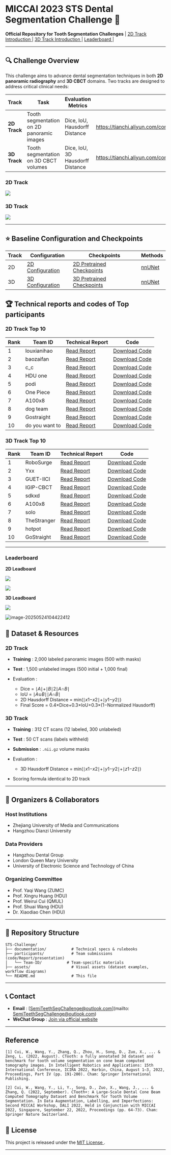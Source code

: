 # MICCAI 2023 STS Dental Segmentation Challenge 🦷

**Official Repository for Tooth Segmentation Challenges**
| [2D Track Introduction ](https://tianchi.aliyun.com/competition/entrance/532086/introduction)| [3D Track Introduction ](https://tianchi.aliyun.com/competition/entrance/532087/introduction)| [Leaderboard ](https://chat.qwen.ai/c/3ef31cf1-b5e3-4656-bced-6b162bb8fb3f#🏆-challenge-leaderboard)|

------

## 🔍 **Challenge Overview**

This challenge aims to advance dental segmentation techniques in both **2D panoramic radiography** and **3D CBCT** domains. Two tracks are designed to address critical clinical needs:

| **Track**    | **Task**                                  | **Evaluation Metrics**           | Link                                                         |
| ------------ | ----------------------------------------- | -------------------------------- | ------------------------------------------------------------ |
| **2D Track** | Tooth segmentation on 2D panoramic images | Dice, IoU, Hausdorff Distance    | https://tianchi.aliyun.com/competition/entrance/532086/rankingList |
| **3D Track** | Tooth segmentation on 3D CBCT volumes     | Dice, IoU, 3D Hausdorff Distance | https://tianchi.aliyun.com/competition/entrance/532087/rankingList |

### 2D Track

![](assets/2D-segmentation.png)

### 3D Track

![](assets/3D-segmemtation.png)

------

## ⭐ **Baseline Configuration and Checkpoints**

| Track | Configuration | Checkpoints                                                  | Methods                                      |
| ----- | ------------- | ------------------------------------------------------------ | -------------------------------------------- |
| 2D    | [2D Configuration](configuration/2D/)   | [2D Pretrained Checkpoints](baseline_checkpoints/2d-checkpoint_best.pth)            | [nnUNet](https://github.com/MIC-DKFZ/nnUNet) |
| 3D    | [3D Configuration](configuration/3D/)      | [3D Pretrained Checkpoints](baseline_checkpoints/3d-checkpoint_best.pth) | [nnUNet](https://github.com/MIC-DKFZ/nnUNet) |




## 🏆 **Technical reports and codes of Top participants**

### **2D Track Top 10**

| Rank | Team ID        | Technical Report                                             | Code                                                         |
| ---- | -------------- | ------------------------------------------------------------ | ------------------------------------------------------------ |
| 1    | louxianihao       | [Read Report](participants/2D-第一名-楼下你好.md)             | [Download Code](https://pan.baidu.com/s/15bVgpJ1juWX3r_rvVaAyeQ?pwd=z2py) |
| 2    | baozaifan     | [Read Report](participants/2D-第二名-煲仔饭在煲-技术报告.pdf) | [Download Code](https://pan.baidu.com/s/15bVgpJ1juWX3r_rvVaAyeQ?pwd=z2py) |
| 3    | c_c            | [Read Report](participants/2D-第三名-c_c技术说明(中文).pdf)   | [Download Code](https://pan.baidu.com/s/15bVgpJ1juWX3r_rvVaAyeQ?pwd=z2py) |
| 4    | HDU one       | [Read Report](participants/2D-第四名-HDU%20NO.1-技术说明.docx) | [Download Code](https://pan.baidu.com/s/15bVgpJ1juWX3r_rvVaAyeQ?pwd=z2py) |
| 5    | podi | [Read Report](participants/2D-第五名-我一人便可破敌-技术说明.docx) | [Download Code](https://pan.baidu.com/s/15bVgpJ1juWX3r_rvVaAyeQ?pwd=z2py) |
| 6    | One Piece      | [Read Report](participants/2D-第六名-One%20Piece-技术说明.docx) | [Download Code](https://pan.baidu.com/s/15bVgpJ1juWX3r_rvVaAyeQ?pwd=z2py) |
| 7    | A100x8         | [Read Report](participants/2D-第七名-A100x8-技术说明.docx)    | [Download Code](https://pan.baidu.com/s/15bVgpJ1juWX3r_rvVaAyeQ?pwd=z2py) |
| 8    | dog team         | [Read Report](participants/2D-第七名-A100x8-技术说明.docx)    | [Download Code](https://pan.baidu.com/s/15bVgpJ1juWX3r_rvVaAyeQ?pwd=z2py) |
| 9    | Gostraight         | [Read Report](participants/2D-第七名-A100x8-技术说明.docx)    | [Download Code](https://pan.baidu.com/s/15bVgpJ1juWX3r_rvVaAyeQ?pwd=z2py) |
| 10    | do you want to         | [Read Report](participants/2D-第七名-A100x8-技术说明.docx)    | [Download Code](https://pan.baidu.com/s/15bVgpJ1juWX3r_rvVaAyeQ?pwd=z2py) |



### **3D Track Top 10**

| Rank | Team ID   | Technical Report                                                       | Code                                                         |
| ---- | --------- | ----------------------------------------------------------- | ------------------------------------------------------------ |
| 1    | RoboSurge | [Read Report](participants/3D-第一名-RoboSurge-技术说明.pdf) | [Download Code](https://pan.baidu.com/s/1C3l6fN0Z1G256C6LaDGICQ?pwd=wsje) |
| 2    | Yxx       | [Read Report](participants/3D-第二名-Yxx-技术说明-中文.pdf)  | [Download Code](https://pan.baidu.com/s/1C3l6fN0Z1G256C6LaDGICQ?pwd=wsje) |
| 3    | GUET-IICI | [Read Report](participants/3D-3-GUET-IICI-技术说明_中文.pdf) | [Download Code](https://pan.baidu.com/s/1C3l6fN0Z1G256C6LaDGICQ?pwd=wsje) |
| 4    | IGIP-CBCT | [Read Report](participants/3D-第4名-IGIP-CBCT-技术说明.docx) | [Download Code](https://pan.baidu.com/s/1C3l6fN0Z1G256C6LaDGICQ?pwd=wsje) |
| 5    | sdkxd     | [Read Report](participants/3D-第五名-sdkxd.docx)             | [Download Code](https://pan.baidu.com/s/1C3l6fN0Z1G256C6LaDGICQ?pwd=wsje) |
| 6    | A100x8    | [Read Report](participants/3D-第六名-A100x8-技术说明.docx)   | [Download Code](https://pan.baidu.com/s/1C3l6fN0Z1G256C6LaDGICQ?pwd=wsje) |
| 7    | solo      | [Read Report](participants/3D-第7名-单打独斗-技术说明.docx)  | [Download Code](https://pan.baidu.com/s/1C3l6fN0Z1G256C6LaDGICQ?pwd=wsje) |
| 8    | TheStranger      | [Read Report](participants/3D-第7名-单打独斗-技术说明.docx)  | [Download Code](https://pan.baidu.com/s/1C3l6fN0Z1G256C6LaDGICQ?pwd=wsje) |
| 9    | hotpot      | [Read Report](participants/3D-第7名-单打独斗-技术说明.docx)  | [Download Code](https://pan.baidu.com/s/1C3l6fN0Z1G256C6LaDGICQ?pwd=wsje) |
| 10    | GoStraight      | [Read Report](participants/3D-第7名-单打独斗-技术说明.docx)  | [Download Code](https://pan.baidu.com/s/1C3l6fN0Z1G256C6LaDGICQ?pwd=wsje) |

------

### Leaderboard

**2D Leadboard**

![](assets/2D-leaderboard.png)

![](assets/2D-leaderboard-1.png)

**3D Leadboard**

![](assets/3D-leadboard.png)

![image-20250524104422412](assets/image-20250524104422412.png)

## 📁 **Dataset & Resources**

### **2D Track**

- **Training** : 2,000 labeled panoramic images (500 with masks)
- **Test** : 1,500 unlabeled images (500 initial + 1,000 final)
- Evaluation :

  - Dice = ∣*A*∣+∣*B*∣2∣*A*∩*B*∣
  - IoU = ∣*A*∪*B*∣∣*A*∩*B*∣
  - 2D Hausdorff Distance = min(∣*x*1−*x*2∣+∣*y*1−*y*2∣)
  - Final Score = 0.4×Dice+0.3×IoU+0.3×(1−Normalized Hausdorff)

### **3D Track**

- **Training** : 312 CT scans (12 labeled, 300 unlabeled)

- **Test** : 50 CT scans (labels withheld)

- **Submission** : `.nii.gz` volume masks

- Evaluation :

  - 3D Hausdorff Distance = min(∣*x*1−*x*2∣+∣*y*1−*y*2∣+∣*z*1−*z*2∣)
- Scoring formula identical to 2D track

------

## 🧾 **Organizers & Collaborators**

### **Host Institutions**

- Zhejiang University of Media and Communications
- Hangzhou Dianzi University

### **Data Providers**

- Hangzhou Dental Group
- London Queen Mary University
- University of Electronic Science and Technology of China

### **Organizing Committee**

- Prof. Yaqi Wang (ZUMC)
- Prof. Xingru Huang (HDU)
- Prof. Weirui Cui (QMUL)
- Prof. Shuai Wang (HDU)
- Dr. Xiaodiao Chen (HDU)

------

## 📂 **Repository Structure**

```
STS-Challenge/
├── documentation/           # Technical specs & rulebooks  
├── participants/            # Team submissions (code/Report/presentation)  
│   └── Team-ID/           # Team-specific materials  
├── assets/                  # Visual assets (dataset examples, workflow diagrams)  
└── README.md                # This file  
```

------

## 📞 **Contact**

- **Email** : [SemiTeethSegChallenge@outlook.com](mailto: SemiTeethSegChallenge@outlook.com)
- **WeChat Group** : [Join via official website](https://tianchi.aliyun.com/competition/entrance/532087/introduction)

------

## Reference 

```
[1] Cui, W., Wang, Y., Zhang, Q., Zhou, H., Song, D., Zuo, X., ... & Zeng, L. (2022, August). CTooth: a fully annotated 3d dataset and benchmark for tooth volume segmentation on cone beam computed tomography images. In Intelligent Robotics and Applications: 15th International Conference, ICIRA 2022, Harbin, China, August 1–3, 2022, Proceedings, Part IV (pp. 191-200). Cham: Springer International Publishing.

[2] Cui, W., Wang, Y., Li, Y., Song, D., Zuo, X., Wang, J., ... & Zhang, Q. (2022, September). CTooth+: A Large-Scale Dental Cone Beam Computed Tomography Dataset and Benchmark for Tooth Volume Segmentation. In Data Augmentation, Labelling, and Imperfections: Second MICCAI Workshop, DALI 2022, Held in Conjunction with MICCAI 2022, Singapore, September 22, 2022, Proceedings (pp. 64-73). Cham: Springer Nature Switzerland.
```



## 📜 **License**

This project is released under the [MIT License ](https://chat.qwen.ai/c/LICENSE).

------

